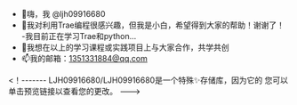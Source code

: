 - 👋嗨，我 @ljh09916680
- 👀我对利用Trae编程很感兴趣，但我是小白，希望得到大家的帮助！谢谢了！
-我目前正在学习Trae和python...
- 💞️我想在以上的学习课程或实践项目上与大家合作，共学共创
- 📫我的邮箱：1351331884@qq.com


<！-------
LJH09916680/LJH09916680是一个特殊✨存储库，因为它的
您可以单击预览链接以查看您的更改。
--->
